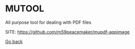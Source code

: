 # MUTOOL
 
 All purpose tool for dealing with PDF files
 
 SITE: https://github.com/m59peacemaker/mupdf-appimage

 [Go back](https://portable-linux-apps.github.io/apps.html)
